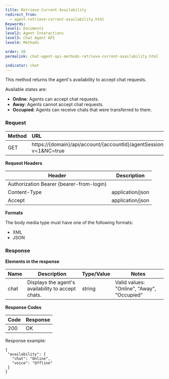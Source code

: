 ```yaml
---
title: Retrieve Current Availability
redirect_from:
  - agent-retrieve-current-availability.html
Keywords:
level1: Documents
level2: Agent Interactions
level3: Chat Agent API
level4: Methods

order: 20
permalink: chat-agent-api-methods-retrieve-current-availability.html

indicator: chat
---
```


This method returns the agent's availability to accept chat requests. 

Available states are:

- **Online**: Agents can accept chat requests.
- **Away**: Agents cannot accept chat requests.
- **Occupied**: Agents can receive chats that were transferred to them.

### Request

 |Method|  URL |
 |:---|  :---| 
 |GET|  https://{domain}/api/account/{accountId}/agentSession/{agentSessionId}/availability?v=1&NC=true |

**Request Headers**

| Header                                   | Description      |
|------------------------------------------|------------------|
| Authorization Bearer {bearer-from-login} |                  |
| Content-Type                             | application/json |
| Accept                                   | application/json |

**Formats**

The body media type must have one of the following formats:

- XML
- JSON

### Response

**Elements in the response**

| Name | Description                                        | Type/Value | Notes                                      |
|------|----------------------------------------------------|------------|--------------------------------------------|
| chat | Displays the agent's availability to accept chats. | string     | Valid values: "Online", "Away", "Occupied" |

**Response Codes**

 | Code | Response |
|------|----------|
| 200  | OK       |

Response example:

    {
     "availability": {
       "chat": "Online",
       "voice": "Offline"
     }
    }